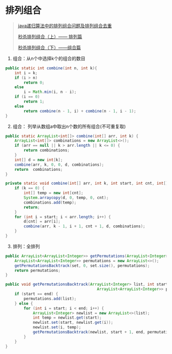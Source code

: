 # 排列组合

>
> [java递归算法中的排列组合问题及排列组合去重](https://blog.csdn.net/qq_19301269/article/details/78560019)
> 
> [秒杀排列组合（上）—— 排列篇](https://blog.csdn.net/zmazon/article/details/8351611)
>
> [秒杀排列组合（下）——组合篇](https://blog.csdn.net/zmazon/article/details/8315418)

1. 组合：从n个中选择k个的组合的数目

``` java
public static int combine(int n, int k){
    int i = k;
    if (i > n)
        return 0;
    else
        i = Math.min(i, n - i);
    if (i == 0)
        return 1;
    else
        return combine(n - 1, i) + combine(n - 1, i - 1);
}
```
2. 组合： 列举从数组a中取出n个数的所有组合(不可重复取)

``` java
public static ArrayList<int[]> combine(int[] arr, int k) {
    ArrayList<int[]> combinations = new ArrayList<>();
    if (arr == null || k > arr.length || k <= 0) {
        return combinations;
    }
    int[] d = new int[k];
    combine(arr, k, 0, 0, d, combinations);
    return  combinations;
}

private static void combine(int[] arr, int k, int start, int cnt, int[] d, ArrayList<int[]> combinations) {
    if (k == 0) {
        int[] temp = new int[cnt];
        System.arraycopy(d, 0, temp, 0, cnt);
        combinations.add(temp);
        return;
    }
    for (int i = start; i < arr.length; i++) {
        d[cnt] = arr[i];
        combine(arr, k - 1, i + 1, cnt + 1, d, combinations);
    }
}
```

3. 排列：全排列

```java
public ArrayList<ArrayList<Integer>> getPermutations(ArrayList<Integer> set) {
    ArrayList<ArrayList<Integer>> permutations = new ArrayList<>();
    getPermutationsBacktrack(set, 0, set.size(), permutations);
    return permutations;
}

public void getPermutationsBacktrack(ArrayList<Integer> list, int start, int end,
                                        ArrayList<ArrayList<Integer>> permutations) {
    if (start == end) {
        permutations.add(list);
    } else {
        for (int i = start; i < end; i++) {
            ArrayList<Integer> newlist = new ArrayList<>(list);
            int temp = newlist.get(start);
            newlist.set(start, newlist.get(i));
            newlist.set(i, temp);
            getPermutationsBacktrack(newlist, start + 1, end, permutations);
        }
    }
}
```
 


